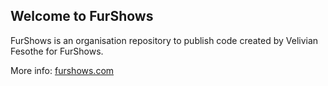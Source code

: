 <h2>Welcome to FurShows</h2>

FurShows is an organisation repository to publish code created by Velivian Fesothe for FurShows.

More info: <a href="https://furshows.com">furshows.com</a>
